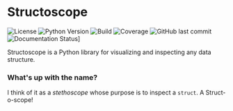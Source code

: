 # Structoscope
![License](https://img.shields.io/github/license/matteosandrin/structoscope)
![Python Version](https://img.shields.io/badge/python-3.8-blue)
![Build](https://img.shields.io/github/workflow/status/matteosandrin/structoscope/test/master)
![Coverage](https://img.shields.io/codecov/c/github/matteosandrin/structoscope/master)
![GitHub last commit](https://img.shields.io/github/last-commit/matteosandrin/structoscope)
![Documentation Status](https://readthedocs.org/projects/structoscope/badge/?version=latest)]


Structoscope is a Python library for visualizing and inspecting any data structure.

### What's up with the name?

I think of it as a *stethoscope* whose purpose is to inspect a `struct`. A Struct-o-scope!
